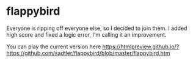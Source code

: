 # flappybird
Everyone is ripping off everyone else, so I decided to join them. I added high score and fixed a logic error, I'm calling it an improvement.

You can play the current version here https://htmlpreview.github.io/?https://github.com/sadtler/flappybird/blob/master/flappybird.htm
